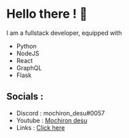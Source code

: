 # Hello there ! 👋
I am a fullstack developer, equipped with 
- Python
- NodeJS
- React
- GraphQL
- Flask

## Socials :
- Discord : mochiron_desu#0057
- Youtube : [Mochiron desu](https://www.youtube.com/c/MochironDesu)
- Links : [Click here](https://linktr.ee/mochiron_desu)
